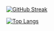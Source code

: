 [![GitHub Streak](https://github-readme-streak-stats.herokuapp.com?user=lucasfontini&theme=tokyonight)](https://git.io/streak-stats)

[![Top Langs](https://github-readme-stats.vercel.app/api/top-langs/?username=lucasfontini&layout=compact&theme=vision-friendly-dark)](https://github.com/anuraghazra/github-readme-stats)

